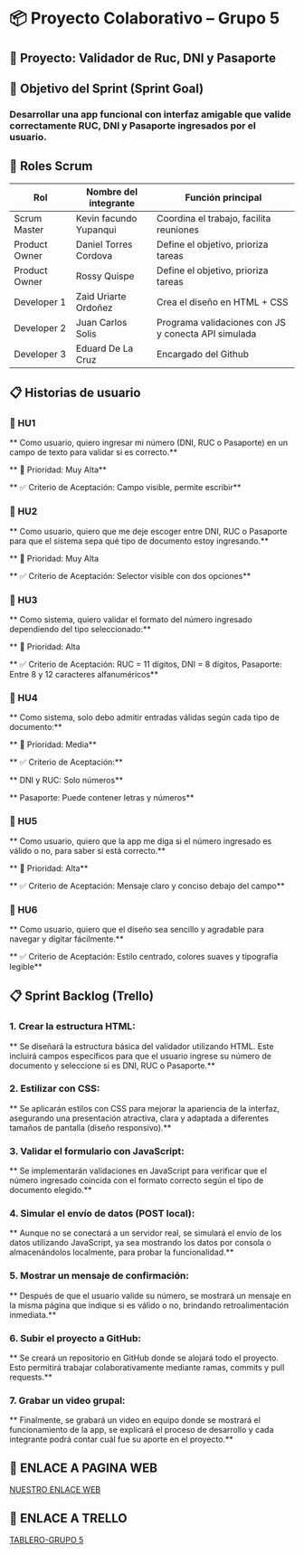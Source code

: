# 📦 Proyecto Colaborativo – Grupo 5

## 🧪 Proyecto: Validador de Ruc, DNI y Pasaporte

## 🎯 Objetivo del Sprint (Sprint Goal)

### Desarrollar una app funcional con interfaz amigable que valide correctamente RUC, DNI y Pasaporte ingresados por el usuario.

## 👥 Roles Scrum

|  Rol           | Nombre del integrante  | Función principal                                |
|---------------|------------------------|--------------------------------------------------|
| Scrum Master  | Kevin facundo Yupanqui           | Coordina el trabajo, facilita reuniones   |
| Product Owner | Daniel Torres Cordova             | Define el objetivo, prioriza tareas      |
| Product Owner | Rossy Quispe             | Define el objetivo, prioriza tareas      |
| Developer 1   | Zaid Uriarte Ordoñez      | Crea el diseño en HTML + CSS                     |
| Developer 2   | Juan Carlos Solis       | Programa validaciones con JS y conecta API simulada |
| Developer 3   | Eduard De La Cruz        | Encargado del Github                             |

## 📋 Historias de usuario

### 📌 HU1
** Como usuario, quiero ingresar mi número (DNI, RUC o Pasaporte) en un campo de texto para validar si es correcto.**

** 🔺 Prioridad: Muy Alta**

** ✅ Criterio de Aceptación: Campo visible, permite escribir**

### 📌 HU2
** Como usuario, quiero que me deje escoger entre DNI, RUC o Pasaporte para que el sistema sepa qué tipo de documento estoy ingresando.**

** 🔺 Prioridad: Muy Alta

** ✅ Criterio de Aceptación: Selector visible con dos opciones**

### 📌 HU3
** Como sistema, quiero validar el formato del número ingresado dependiendo del tipo seleccionado:**

** 🔺 Prioridad: Alta

** ✅ Criterio de Aceptación: RUC = 11 dígitos, DNI = 8 dígitos, Pasaporte: Entre 8 y 12 caracteres alfanuméricos**

### 📌 HU4
** Como sistema, solo debo admitir entradas válidas según cada tipo de documento:**

** 🔺 Prioridad: Media**

** ✅ Criterio de Aceptación:**

** DNI y RUC: Solo números**

** Pasaporte: Puede contener letras y números**

### 📌 HU5
** Como usuario, quiero que la app me diga si el número ingresado es válido o no, para saber si está correcto.**

** 🔺 Prioridad: Alta**

** ✅ Criterio de Aceptación: Mensaje claro y conciso debajo del campo**

### 📌 HU6
** Como usuario, quiero que el diseño sea sencillo y agradable para navegar y digitar fácilmente.**

** ✅ Criterio de Aceptación: Estilo centrado, colores suaves y tipografía legible**

## 📋 Sprint Backlog (Trello)

### 1. Crear la estructura HTML:
** Se diseñará la estructura básica del validador utilizando HTML. Este incluirá campos específicos para que el usuario ingrese su número de documento y seleccione si es DNI, RUC o Pasaporte.**

### 2. Estilizar con CSS:
** Se aplicarán estilos con CSS para mejorar la apariencia de la interfaz, asegurando una presentación atractiva, clara y adaptada a diferentes tamaños de pantalla (diseño responsivo).**

### 3. Validar el formulario con JavaScript:
** Se implementarán validaciones en JavaScript para verificar que el número ingresado coincida con el formato correcto según el tipo de documento elegido.**

### 4. Simular el envío de datos (POST local):
** Aunque no se conectará a un servidor real, se simulará el envío de los datos utilizando JavaScript, ya sea mostrando los datos por consola o almacenándolos localmente, para probar la funcionalidad.**

### 5. Mostrar un mensaje de confirmación:
** Después de que el usuario valide su número, se mostrará un mensaje en la misma página que indique si es válido o no, brindando retroalimentación inmediata.**

### 6. Subir el proyecto a GitHub:
** Se creará un repositorio en GitHub donde se alojará todo el proyecto. Esto permitirá trabajar colaborativamente mediante ramas, commits y pull requests.**

### 7. Grabar un video grupal:
** Finalmente, se grabará un video en equipo donde se mostrará el funcionamiento de la app, se explicará el proceso de desarrollo y cada integrante podrá contar cuál fue su aporte en el proyecto.**

## 📢 ENLACE A PAGINA WEB

[NUESTRO ENLACE WEB](https://rossyirene.github.io/proyecto-colaborativo-grupo5/)

## 🔑 ENLACE A TRELLO

[TABLERO-GRUPO 5](https://trello.com/b/RTosxLZx/proyecto-validacion-de-dni)






